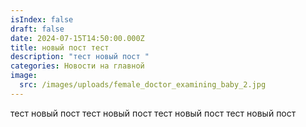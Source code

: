 ```yaml
---
isIndex: false
draft: false
date: 2024-07-15T14:50:00.000Z
title: новый пост тест
description: "тест новый пост "
categories: Новости на главной
image:
  src: /images/uploads/female_doctor_examining_baby_2.jpg
---
```

тест новый пост тест новый пост тест новый пост тест новый пост
